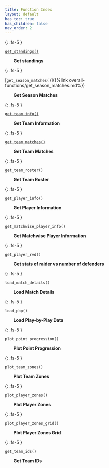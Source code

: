 ```yaml
---
title: Function Index
layout: default
has_toc: true
has_children: false
nav_order: 2
---
```



{: .fs-5 }

[`get_standings()`]({%overall-functions/get_standings.md%}) 


    
&nbsp;&nbsp;&nbsp;&nbsp;&nbsp;&nbsp; **Get standings**

{: .fs-5 }

[`get_season_matches()`]({%link overall-functions/get_season_matches.md%})


&nbsp;&nbsp;&nbsp;&nbsp;&nbsp;&nbsp; **Get Season Matches**


{: .fs-5 }

[`get_team_info()`](/docs/teamwise-docs//get_team_info.md)



&nbsp;&nbsp;&nbsp;&nbsp;&nbsp;&nbsp; **Get Team Information**


{: .fs-5 }


[`get_team_matches()`](/docs/teamwise-docs//get_team_matches.md)


&nbsp;&nbsp;&nbsp;&nbsp;&nbsp;&nbsp; **Get Team Matches**


{: .fs-5 }

`get_team_roster()`


&nbsp;&nbsp;&nbsp;&nbsp;&nbsp;&nbsp; **Get Team Roster**


{: .fs-5 }

`get_player_info()`


&nbsp;&nbsp;&nbsp;&nbsp;&nbsp;&nbsp; **Get Player Information**


{: .fs-5 }


`get_matchwise_player_info()`


&nbsp;&nbsp;&nbsp;&nbsp;&nbsp;&nbsp; **Get Matchwise Player Information**

{: .fs-5 }

`get_player_rvd()`



&nbsp;&nbsp;&nbsp;&nbsp;&nbsp;&nbsp; **Get stats of raider vs number of defenders**


{: .fs-5 }

`load_match_details()`



&nbsp;&nbsp;&nbsp;&nbsp;&nbsp;&nbsp; **Load Match Details**


{: .fs-5 }

`load_pbp()`


&nbsp;&nbsp;&nbsp;&nbsp;&nbsp;&nbsp; **Load Play-by-Play Data**

{: .fs-5 }

`plot_point_progression()`



&nbsp;&nbsp;&nbsp;&nbsp;&nbsp;&nbsp; **Plot Point Progression**


{: .fs-5 }

`plot_team_zones()`



&nbsp;&nbsp;&nbsp;&nbsp;&nbsp;&nbsp; **Plot Team Zones**


{: .fs-5 }


`plot_player_zones()`



&nbsp;&nbsp;&nbsp;&nbsp;&nbsp;&nbsp; **Plot Player Zones**


{: .fs-5 }


`plot_player_zones_grid()`



&nbsp;&nbsp;&nbsp;&nbsp;&nbsp;&nbsp; **Plot Player Zones Grid**


{: .fs-5 }


`get_team_ids()`



&nbsp;&nbsp;&nbsp;&nbsp;&nbsp;&nbsp; **Get Team IDs**


